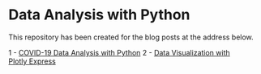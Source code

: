 # Data Analysis with Python

This repository has been created for the blog posts at the address below.

1 - [COVID-19 Data Analysis with Python](https://emredurukn.medium.com/covid-19-data-analysis-with-python-4e01d57d651)
2 - [Data Visualization with Plotly Express](https://emredurukn.medium.com/data-visualization-with-plotly-express-fb601468bcc4)